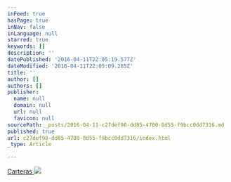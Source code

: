 ```yaml
---
inFeed: true
hasPage: true
inNav: false
inLanguage: null
starred: true
keywords: []
description: ''
datePublished: '2016-04-11T22:05:19.577Z'
dateModified: '2016-04-11T22:05:09.285Z'
title: ''
author: []
authors: []
publisher:
  name: null
  domain: null
  url: null
  favicon: null
sourcePath: _posts/2016-04-11-c27def98-dd85-4700-8d55-f9bcc0dd7316.md
published: true
url: c27def98-dd85-4700-8d55-f9bcc0dd7316/index.html
_type: Article

---
```

[Carteras ][0]
![](https://the-grid-user-content.s3-us-west-2.amazonaws.com/6cd532bc-3214-41a4-987a-7292ff704153.jpg)

  


[0]: null